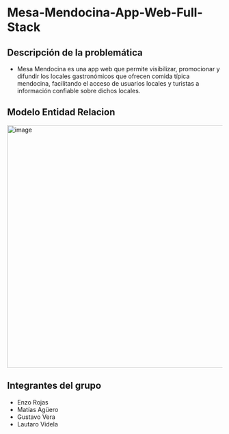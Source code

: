 # Mesa-Mendocina-App-Web-Full-Stack

## Descripción de la problemática
- Mesa Mendocina es una app web que permite visibilizar,
promocionar y difundir los locales gastronómicos que ofrecen comida típica mendocina, facilitando el
acceso de usuarios locales y turistas a información confiable sobre dichos locales.

## Modelo Entidad Relacion 
<img width="1378" height="566" alt="image" src="https://github.com/user-attachments/assets/e88fcd52-51f1-4703-bc5f-4ed1e6410444" />




## Integrantes del grupo

- Enzo Rojas
- Matías Agüero
- Gustavo Vera
- Lautaro Videla
  
